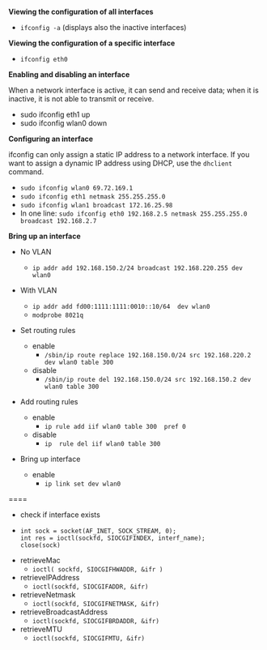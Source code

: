 

__Viewing the configuration of all interfaces__

* `ifconfig -a` (displays also the inactive interfaces)


__Viewing the configuration of a specific interface__

* `ifconfig eth0`

__Enabling and disabling an interface__

When a network interface is active, it can send and receive data; when it is inactive, it is not able to transmit or receive.
* sudo ifconfig eth1 up
* sudo ifconfig wlan0 down

__Configuring an interface__

ifconfig can only assign a static IP address to a network interface. If you want to assign a dynamic IP address using DHCP, use the `dhclient` command.

* `sudo ifconfig wlan0 69.72.169.1`
* `sudo ifconfig eth1 netmask 255.255.255.0`
* `sudo ifconfig wlan1 broadcast 172.16.25.98`
* In one line: `sudo ifconfig eth0 192.168.2.5 netmask 255.255.255.0 broadcast 192.168.2.7`


__Bring up an interface__
* No VLAN
  * `ip addr add 192.168.150.2/24 broadcast 192.168.220.255 dev wlan0`

* With VLAN
  * `ip addr add fd00:1111:1111:0010::10/64  dev wlan0`
  * `modprobe 8021q`

* Set routing rules
  * enable
    * `/sbin/ip route replace 192.168.150.0/24 src 192.168.220.2 dev wlan0 table 300`
  * disable
    * `/sbin/ip route del 192.168.150.0/24 src 192.168.150.2 dev wlan0 table 300`

* Add routing rules
  * enable
    * `ip rule add iif wlan0 table 300  pref 0`
  * disable
    * `ip  rule del iif wlan0 table 300`

* Bring up interface
  * enable
    * `ip link set dev wlan0 `


====

* check if interface exists
* 
  ```
  int sock = socket(AF_INET, SOCK_STREAM, 0);
  int res = ioctl(sockfd, SIOCGIFINDEX, interf_name);
  close(sock)
  ```
* retrieveMac
  * `ioctl( sockfd, SIOCGIFHWADDR, &ifr )`
* retrieveIPAddress
  * `ioctl(sockfd, SIOCGIFADDR, &ifr)`
* retrieveNetmask
  * `ioctl(sockfd, SIOCGIFNETMASK, &ifr)`
* retrieveBroadcastAddress
  * `ioctl(sockfd, SIOCGIFBRDADDR, &ifr)`
* retrieveMTU
  * `ioctl(sockfd, SIOCGIFMTU, &ifr)`
 

